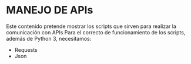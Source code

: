 # MANEJO DE APIs
Este contenido pretende mostrar los scripts que sirven para realizar la comunicación con APIs
Para el correcto de funcionamiento de los scripts, además de Python 3, necesitamos:
- Requests
- Json
